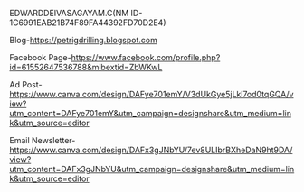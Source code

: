 EDWARDDEIVASAGAYAM.C(NM ID-1C6991EAB21B74F89FA44392FD70D2E4)

Blog-https://petrigdrilling.blogspot.com

Facebook Page-https://www.facebook.com/profile.php?id=61552647536788&mibextid=ZbWKwL

Ad Post-https://www.canva.com/design/DAFye701emY/V3dUkGye5jLkl7od0tqGQA/view?utm_content=DAFye701emY&utm_campaign=designshare&utm_medium=link&utm_source=editor

Email Newsletter-https://www.canva.com/design/DAFx3gJNbYU/7ev8ULIbrBXheDaN9ht9DA/view?utm_content=DAFx3gJNbYU&utm_campaign=designshare&utm_medium=link&utm_source=editor
